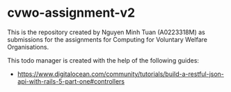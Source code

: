 # cvwo-assignment-v2

This is the repository created by Nguyen Minh Tuan (A0223318M) as submissions for the assignments for Computing for Voluntary Welfare Organisations.

This todo manager is created with the help of the following guides: 
  + https://www.digitalocean.com/community/tutorials/build-a-restful-json-api-with-rails-5-part-one#controllers

